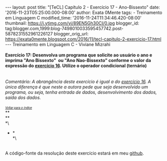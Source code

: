 --- layout: post title: "\[TeCL\] Capítulo 2 - Exercício 17 -
Ano-Bissexto" date: '2016-11-23T05:25:00.000-08:00' author: Exata 0Mente
tags: - Treinamento em Linguagem C modified\_time:
'2016-11-24T11:34:46.420-08:00' thumbnail:
https://i.ytimg.com/vi/89EN5Gh30CI/0.jpg blogger\_id:
tag:blogger.com,1999:blog-7498010033595457742.post-5878231552961226127
blogger\_orig\_url:
https://exata0mente.blogspot.com/2016/11/tecl-capitulo-2-exercicio-17.html
--- Treinamento em Linguagem C - Viviane Mizrahi\
\
**Exercício 17: Desenvolva um programa que solicite ao usuário o ano e
imprima "Ano Bissexto"  ou "Ano Nao-Bissexto" conforme o valor da
expressão do [exercício
16](https://exata0mente.blogspot.com.br/2016/11/tecl-capitulo-2-exercicio-16.html).
Utilize o operador condicional (ternário)**\
\
\
*Comentário: A abrangência deste exercício é igual a do [exercício
16](https://exata0mente.blogspot.com.br/2016/11/tecl-capitulo-2-exercicio-16.html).
A única diferença é que neste a autora pede que seja desenvolvido um
programa, ou seja, tenha entrada de dados, desenvolvimento dos dados,
saída dos dados.*\
\
*<span
style="font-family: &quot;helvetica neue&quot; , &quot;arial&quot; , &quot;helvetica&quot; , sans-serif;"><span
style="font-size: small;">[<span style="font-size: x-small;">*Voltar
para o ín<span
style="font-family: &quot;helvetica neue&quot; , &quot;arial&quot; , &quot;helvetica&quot; , sans-serif;">di<span
style="font-family: &quot;helvetica neue&quot; , &quot;arial&quot; , &quot;helvetica&quot; , sans-serif;">ce</span></span>*</span>](http://exata0mente.blogspot.com/2016/11/indice-do-blog.html)</span></span>*\
**\
**\
*\
* *\
*\
<div class="separator" style="clear: both; text-align: center;">

</div>

\
A código-fonte da resolução deste exercício estará em meu
[github](http://adf.ly/1g1Say).
